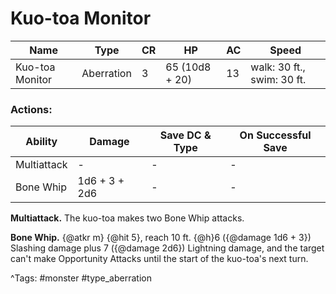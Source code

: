 # Kuo-toa Monitor

| Name | Type | CR | HP | AC | Speed |
|------|------|----|----|----|-------|
| Kuo-toa Monitor | Aberration | 3 | 65 (10d8 + 20) | 13 | walk: 30 ft., swim: 30 ft. |

### Actions:

| Ability | Damage | Save DC & Type | On Successful Save |
|---------|--------|----------------|--------------------|
| Multiattack | - | - | - |
| Bone Whip | 1d6 + 3 + 2d6 | - | - |


**Multiattack.** The kuo-toa makes two Bone Whip attacks.

**Bone Whip.** {@atkr m} {@hit 5}, reach 10 ft. {@h}6 ({@damage 1d6 + 3}) Slashing damage plus 7 ({@damage 2d6}) Lightning damage, and the target can't make Opportunity Attacks until the start of the kuo-toa's next turn.

^Tags: #monster #type_aberration